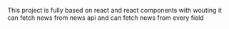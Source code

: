 This project is fully based on react and react components with wouting it can fetch news from news api and can fetch news from every field

